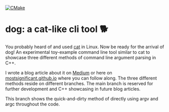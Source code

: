 [![CMake](https://github.com/mostsignificant/dog/actions/workflows/cmake.yml/badge.svg?branch=method-quick-and-dirty)](https://github.com/mostsignificant/dog/actions/workflows/cmake.yml)

# dog: a cat-like cli tool 🐕

You probably heard of and used [cat](https://www.man7.org/linux/man-pages/man1/cat.1.html) in Linux. Now be ready for
the arrival of dog! An experimental toy-example command line tool similar to cat to showcase three different methods of command line
argument parsing in C++.

I wrote a blog article about it on [Medium](https://medium.com/@mostsignificant/3-ways-to-parse-command-line-arguments-in-c-quick-do-it-yourself-or-comprehensive-36913284460f) or here on [mostsignificant.github.io](https://mostsignificant.github.io/c++/2021/11/03/3-ways-to-parse-command-line-arguments-in-C++-quick-do-it-yourself-or-comprehensive.html) where you can follow along. The three different methods reside on different branches. The main branch is reserved for
further development and C++ showcasing in future blog articles.

This branch shows the quick-and-dirty method of directly using argv and argc throughout the code.
